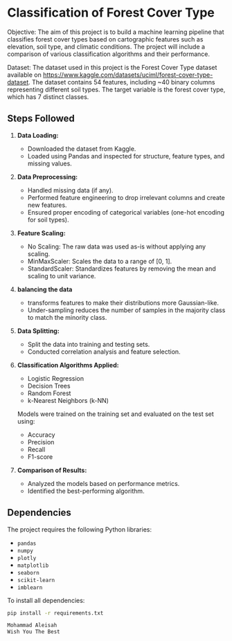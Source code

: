 # Classification of Forest Cover Type

Objective:
The aim of this project is to build a machine learning pipeline that classifies forest
cover types based on cartographic features such as elevation, soil type, and
climatic conditions. The project will include a comparison of various classification
algorithms and their performance.

Dataset:
The dataset used in this project is the Forest Cover Type dataset available on
https://www.kaggle.com/datasets/uciml/forest-cover-type-dataset.
The dataset contains 54 features, including ~40 binary columns representing
different soil types. The target variable is the forest cover type, which has 7
distinct classes.

## Steps Followed
1. **Data Loading:**
   - Downloaded the dataset from Kaggle.
   - Loaded using Pandas and inspected for structure, feature types, and missing values.

2. **Data Preprocessing:**
   - Handled missing data (if any).
   - Performed feature engineering to drop irrelevant columns and create new features.
   - Ensured proper encoding of categorical variables (one-hot encoding for soil types).

3. **Feature Scaling:**
   - No Scaling: The raw data was used as-is without applying any scaling.
   - MinMaxScaler: Scales the data to a range of [0, 1].
   - StandardScaler: Standardizes features by removing the mean and scaling to unit variance.

4. **balancing the data**
   - transforms features to make their distributions more Gaussian-like.
   - Under-sampling reduces the number of samples in the majority class to match the minority class.

5. **Data Splitting:**
   - Split the data into training and testing sets.
   - Conducted correlation analysis and feature selection.

6. **Classification Algorithms Applied:**
   - Logistic Regression
   - Decision Trees
   - Random Forest
   - k-Nearest Neighbors (k-NN)

   Models were trained on the training set and evaluated on the test set using:
   - Accuracy
   - Precision
   - Recall
   - F1-score
     
8. **Comparison of Results:**
   - Analyzed the models based on performance metrics.
   - Identified the best-performing algorithm.

## Dependencies
The project requires the following Python libraries:
- `pandas`
- `numpy`
- `plotly`
- `matplotlib`
- `seaborn`
- `scikit-learn`
- `imblearn`

To install all dependencies:
```bash
pip install -r requirements.txt

Mohammad Aleisah
Wish You The Best
